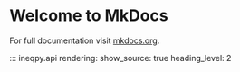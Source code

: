 # Welcome to MkDocs

For full documentation visit [mkdocs.org](https://www.mkdocs.org).

::: ineqpy.api
    rendering:
      show_source: true
      heading_level: 2
